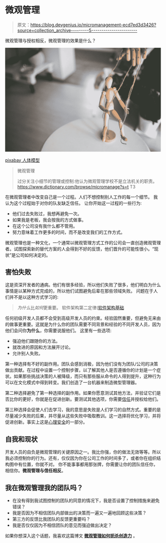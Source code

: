 # 微观管理

> 原文：<https://blog.devgenius.io/micromanagement-ecd7ed3d3426?source=collection_archive---------5----------------------->

微观管理与授权相反，微观管理的效果是什么？

![](img/b51a2b3fb63100f8a5a0931d461d833a.png)

[pixabay 人体模型](https://pixabay.com/photos/wooden-mannequin-wooden-mannequin-791720/)

> 微观管理
> 
> 过分关注小细节的管理或控制:他认为微观管理学校不是立法机关的职责。https://www.dictionary.com/browse/micromanage?s=t
> T3

在微观管理者中改变自己是一个过程。人们不想控制别人工作的每一个细节。
我认为这个过程始于对你的队友缺乏信任。
让你开始这一过程的一些行为:

*   他们过去失败过，我想再避免一次。
*   如果我是老板，我会按我的方式做事。
*   在这个公司没有我什么都不管用。
*   努力意味着工作更多的时间，而不是改变我们的工作方式。

微观管理也是一种文化，一个通常以微观管理方式工作的公司会一直创造微观管理者。试图探索新的替代方案的人会得到不好的反馈，他们晋升的可能性很小。“现状”是公司如何决定的。

## 害怕失败

这是资深开发者的通病。他们有很多经验，所以他们失败了很多，他们明白为什么事情是以某种方式完成的，所以他们试图避免后辈在那些领域失败。
问题在于人们并不是以这种方式学习的:

> *为什么*比*如何*更重要。
> 软件架构第二定律([软件架构基础](https://www.torocloud.com/podcast/software-architecture-microservices-fundamentals-mark-richards)

任何初级开发人员都不会受到高级开发人员的约束。经验固然重要，但避免无来由的做事更重要。这就是为什么你的团队需要不同背景和经验的不同开发人员，因为他们会问你**为什么**，你需要说服他们。
这里有一些选项:

*   强迫他们跟随你的方法。
*   就改进的原因和方法展开讨论。
*   允许别人失败。

第一种选择有不好的副作用。团队会感到消极，因为他们没有为团队/公司的决策做出贡献。在过程中设置一个控制步骤，以了解其他人是否遵循你的计划是一个症状。如果那些挑战决策的人被降级，而只有那些服从命令的人得到提升，这种行为可以在文化模式中得到转变。我们创造了一台机器来制造微型管理器。

第二种选择避免了第一种选择的副作用。如果你愿意测试其他方法，并验证它们是否比你的更好，你就是在促进创新。要测试其他选项，你需要[信任](https://medium.com/dev-genius/do-you-trust-me-19f411708e4d?sk=f939c7a213e05aa7d4dd96ee3f7c4f6b)并授权给他们。

第三种选择会促使人们去学习，我的意思是失败是人们学习的自然方式。重要的是尽量减少失败的后果，并尽量从这些失败中吸取教训。这一选择将优化学习，并将促进创新。事实上这是[心理安全](https://en.wikipedia.org/wiki/Psychological_safety)的一部分。

## 自我和现状

开发人员的自负是微观管理的关键原因之一。我比你强，你的做法无效等等。所以我必须控制你的行为。还有，仅仅因为你在公司工作的时间多了，或者你在组织结构图中有位置，你就不对。
你不能事事都用那张牌，你需要让你的团队信任你，相信你。**微观管理与信任相反**。

## 我在微观管理我的团队吗？

*   在没有得到我试图控制的团队的同意的情况下，我是否设置了控制措施来避免错误？
*   我是否因为不相信团队内部做出的决策而一遍又一遍地回顾这些决策？
*   第三方的反馈比我团队的反馈更重要吗？
*   我是否仅仅因为不相信团队的意见而强迫做出决定？

如果你想深入这个话题，我喜欢这篇博文 [**微观管理如何扼杀创造力**](https://blog.lelonek.me/how-micromanagement-kills-creativity-and-productivity-of-developers-c40a2bd5eb68) 。